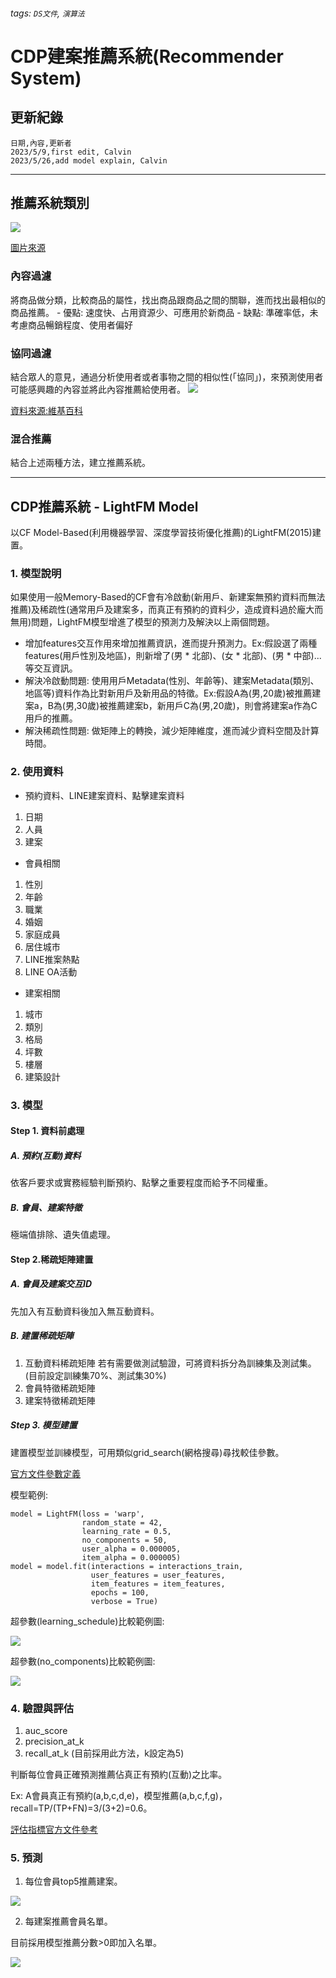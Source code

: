 ###### tags: `DS文件`, `演算法`
# CDP建案推薦系統(Recommender System)
## 更新紀錄
```csvpreview {header="true"}
日期,內容,更新者
2023/5/9,first edit, Calvin
2023/5/26,add model explain, Calvin
```
---
## 推薦系統類別

![](https://hackmd.io/_uploads/SJnPb56H3.png)

[圖片來源](https://towardsdatascience.com/recommendation-system-in-python-lightfm-61c85010ce17)

### **內容過濾**
將商品做分類，比較商品的屬性，找出商品跟商品之間的關聯，進而找出最相似的商品推薦。
    - 優點: 速度快、占用資源少、可應用於新商品
    - 缺點: 準確率低，未考慮商品暢銷程度、使用者偏好

### **協同過濾**
結合眾人的意見，通過分析使用者或者事物之間的相似性(「協同」)，來預測使用者可能感興趣的內容並將此內容推薦給使用者。
![](https://i.imgur.com/91GXaot.png)

[資料來源:維基百科](https://zh.wikipedia.org/wiki/%E5%8D%94%E5%90%8C%E9%81%8E%E6%BF%BE)

### **混合推薦**
結合上述兩種方法，建立推薦系統。

---


## CDP推薦系統 - LightFM Model
以CF Model-Based(利用機器學習、深度學習技術優化推薦)的LightFM(2015)建置。
### 1. 模型說明
如果使用一般Memory-Based的CF會有冷啟動(新用戶、新建案無預約資料而無法推薦)及稀疏性(通常用戶及建案多，而真正有預約的資料少，造成資料過於龐大而無用)問題，LightFM模型增進了模型的預測力及解決以上兩個問題。
* 增加features交互作用來增加推薦資訊，進而提升預測力。Ex:假設選了兩種features(用戶性別及地區)，則新增了(男 * 北部)、(女 * 北部)、(男 * 中部)...等交互資訊。
* 解決冷啟動問題: 使用用戶Metadata(性別、年齡等)、建案Metadata(類別、地區等)資料作為比對新用戶及新用品的特徵。Ex:假設A為(男,20歲)被推薦建案a，B為(男,30歲)被推薦建案b，新用戶C為(男,20歲)，則會將建案a作為C用戶的推薦。
* 解決稀疏性問題: 做矩陣上的轉換，減少矩陣維度，進而減少資料空間及計算時間。

### 2. 使用資料
* 預約資料、LINE建案資料、點擊建案資料
1. 日期
2. 人員
3. 建案
* 會員相關
1. 性別
2. 年齡
3. 職業
4. 婚姻
5. 家庭成員
6. 居住城市
7. LINE推案熱點
8. LINE OA活動
* 建案相關
1. 城市
2. 類別
3. 格局
4. 坪數
5. 樓層
6. 建築設計


### 3. 模型
#### Step 1. 資料前處理
##### A. 預約(互動)資料
依客戶要求或實務經驗判斷預約、點擊之重要程度而給予不同權重。
##### B. 會員、建案特徵
極端值排除、遺失值處理。
#### Step 2.稀疏矩陣建置
##### A. 會員及建案交互ID
先加入有互動資料後加入無互動資料。
##### B. 建置稀疏矩陣
1. 互動資料稀疏矩陣
若有需要做測試驗證，可將資料拆分為訓練集及測試集。(目前設定訓練集70%、測試集30%)
2. 會員特徵稀疏矩陣
3. 建案特徵稀疏矩陣
##### Step 3. 模型建置
建置模型並訓練模型，可用類似grid_search(網格搜尋)尋找較佳參數。

[官方文件參數定義](https://making.lyst.com/lightfm/docs/lightfm.html)

模型範例:

```python=
model = LightFM(loss = 'warp',
                random_state = 42,
                learning_rate = 0.5,
                no_components = 50,
                user_alpha = 0.000005,
                item_alpha = 0.000005)
model = model.fit(interactions = interactions_train,
                  user_features = user_features,
                  item_features = item_features,
                  epochs = 100,
                  verbose = True)
```
超參數(learning_schedule)比較範例圖:

![](https://hackmd.io/_uploads/r1ZQITTHn.png)

超參數(no_components)比較範例圖:

![](https://hackmd.io/_uploads/By6SFTaS3.png)


### 4. 驗證與評估
1. auc_score
2. precision_at_k
3. recall_at_k (目前採用此方法，k設定為5)

判斷每位會員正確預測推薦佔真正有預約(互動)之比率。

Ex: A會員真正有預約(a,b,c,d,e)，模型推薦(a,b,c,f,g)，recall=TP/(TP+FN)=3/(3+2)=0.6。

[評估指標官方文件參考](https://making.lyst.com/lightfm/docs/lightfm.evaluation.html)


### 5. 預測
1. 每位會員top5推薦建案。

![](https://hackmd.io/_uploads/BJOMji6S2.png)

2. 每建案推薦會員名單。

目前採用模型推薦分數>0即加入名單。

![](https://hackmd.io/_uploads/HkBEji6B3.png)







